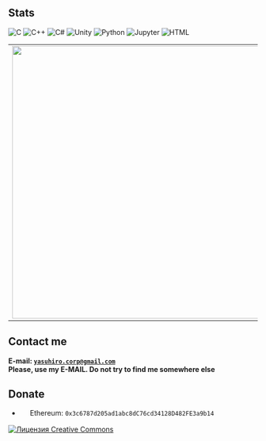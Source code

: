 ## Stats
![C](https://img.shields.io/badge/c-%2300599C.svg?style=flat-square&logo=c&logoColor=white)
![C++](https://img.shields.io/badge/C++%20-%2300599C.svg?&style=flat-square&logo=c%2B%2B&ogoColor=white)
![C#](https://img.shields.io/badge/C%23%20-%23239120.svg?&style=flat-square&logo=c-sharp&logoColor=white)
![Unity](https://img.shields.io/badge/Unity%20-%23000000.svg?&style=flat-square&logo=unity&logoColor=white)
![Python](https://img.shields.io/badge/-Python-%230075a8?logo=python&logoColor=white&style=flat-square)
![Jupyter](https://img.shields.io/badge/Jupyter%20-%23F37626.svg?&style=flat-square&logo=Jupyter&logoColor=white)
![HTML](https://img.shields.io/badge/-HTML-%23de4b25?logo=html5&logoColor=white&style=flat-square)

<p align="center">
  <table>
    <tr>
      <td><img width="550px" align="left" src="https://my-github-readme-stats-six.vercel.app/api?username=Azazel-h&hide_border=true&count_private=true&layout=compact&hide_title=true&show_icons=true&theme=dark&icon_color=5194f0&bg_color=0d1117"/></td>
      <td><img width="550px" src="https://my-github-readme-stats-six.vercel.app/api/top-langs/?username=Azazel-h&langs_count=5&hide=html&&count_private=true&layout=compact&hide_border=true&hide_title=true&theme=dark&icon_color=5194f0&bg_color=0d1117" /></td>
    </tr>   
  </table>
</p>

## Contact me
<b>E-mail: <a href="mailto:yasuhiro.corp@gmail.com">`yasuhiro.corp@gmail.com`</a></b>\
<b>Please, use my E-MAIL. Do not try to find me somewhere else</b>

## Donate
* <img src="https://cdn.iconscout.com/icon/free/png-256/ethereum-3-569581.png" width=16 height=16 align="center" /> Ethereum: `0x3c6787d205ad1abc8dC76cd34128D482FE3a9b14`


<a rel="license" href="http://creativecommons.org/licenses/by-nc-nd/4.0/"><img alt="Лицензия Creative Commons" style="border-width:0" src="https://i.creativecommons.org/l/by-nc-nd/4.0/80x15.png" /></a>
